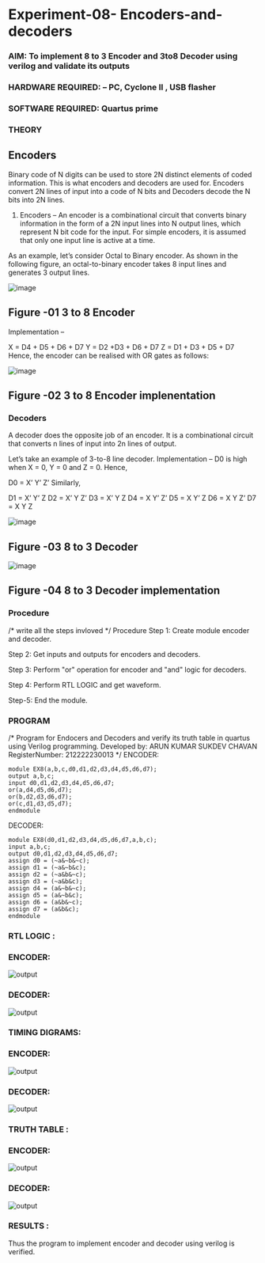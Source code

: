# Experiment-08- Encoders-and-decoders 
### AIM: To implement 8 to 3 Encoder and  3to8 Decoder using verilog and validate its outputs
### HARDWARE REQUIRED:  – PC, Cyclone II , USB flasher
### SOFTWARE REQUIRED:   Quartus prime
### THEORY 

## Encoders
Binary code of N digits can be used to store 2N distinct elements of coded information. This is what encoders and decoders are used for. Encoders convert 2N lines of input into a code of N bits and Decoders decode the N bits into 2N lines.

1. Encoders –
An encoder is a combinational circuit that converts binary information in the form of a 2N input lines into N output lines, which represent N bit code for the input. For simple encoders, it is assumed that only one input line is active at a time.

As an example, let’s consider Octal to Binary encoder. As shown in the following figure, an octal-to-binary encoder takes 8 input lines and generates 3 output lines.

![image](https://user-images.githubusercontent.com/36288975/171543588-bc0746df-a173-4b35-989e-5fb7d385fe8a.png)
## Figure -01 3 to 8 Encoder 


Implementation –

X = D4 + D5 + D6 + D7
Y = D2 +D3 + D6 + D7
Z = D1 + D3 + D5 + D7 
Hence, the encoder can be realised with OR gates as follows:


![image](https://user-images.githubusercontent.com/36288975/171543740-68403b82-aa93-4c98-9343-f32b14885a2e.png)
## Figure -02 3 to 8 Encoder implenentation 

 ### Decoders 
A decoder does the opposite job of an encoder. It is a combinational circuit that converts n lines of input into 2n lines of output.

Let’s take an example of 3-to-8 line decoder.
Implementation –
D0 is high when X = 0, Y = 0 and Z = 0. Hence,

D0 = X’ Y’ Z’ 
Similarly,

D1 = X’ Y’ Z
D2 = X’ Y Z’
D3 = X’ Y Z
D4 = X Y’ Z’
D5 = X Y’ Z
D6 = X Y Z’
D7 = X Y Z 


![image](https://user-images.githubusercontent.com/36288975/171543978-ee2d0671-2846-40a1-8705-507fd6287a49.png)
## Figure -03 8 to 3 Decoder 



![image](https://user-images.githubusercontent.com/36288975/171543866-5a6eace6-8683-49d7-9c4f-a7cb30ec3035.png)
## Figure -04 8 to 3 Decoder implementation 

### Procedure
/* write all the steps invloved */
Procedure
Step 1:
Create module encoder and decoder.

Step 2:
Get inputs and outputs for encoders and decoders.

Step 3:
Perform "or" operation for encoder and "and" logic for decoders.

Step 4:
Perform RTL LOGIC and get waveform.

Step-5:
End the module.


### PROGRAM 
/*
Program for Endocers and Decoders  and verify its truth table in quartus using Verilog programming.
Developed by: ARUN KUMAR SUKDEV CHAVAN
RegisterNumber:  212222230013
*/
ENCODER:
```
module EX8(a,b,c,d0,d1,d2,d3,d4,d5,d6,d7);
output a,b,c;
input d0,d1,d2,d3,d4,d5,d6,d7;
or(a,d4,d5,d6,d7);
or(b,d2,d3,d6,d7);
or(c,d1,d3,d5,d7);
endmodule
```
DECODER:
```
module EX8(d0,d1,d2,d3,d4,d5,d6,d7,a,b,c);
input a,b,c;
output d0,d1,d2,d3,d4,d5,d6,d7;
assign d0 = (~a&~b&~c);
assign d1 = (~a&~b&c);
assign d2 = (~a&b&~c);
assign d3 = (~a&b&c);
assign d4 = (a&~b&~c);
assign d5 = (a&~b&c);
assign d6 = (a&b&~c);
assign d7 = (a&b&c);
endmodule
```






### RTL LOGIC  :
### ENCODER:
![output](https://github.com/srikarthickeyanganapathy/Experiment-08-Encoders-and-decoders-/raw/main/Screenshot%20(130).png)
### DECODER:
![output](https://github.com/srikarthickeyanganapathy/Experiment-08-Encoders-and-decoders-/raw/main/Screenshot%202023-01-28%20205527.jpg)









### TIMING DIGRAMS:
### ENCODER:
![output](https://github.com/srikarthickeyanganapathy/Experiment-08-Encoders-and-decoders-/raw/main/Screenshot%20(131).png)
### DECODER:
![output](https://github.com/srikarthickeyanganapathy/Experiment-08-Encoders-and-decoders-/raw/main/Screenshot%202023-01-28%20205802.jpg)




### TRUTH TABLE :
### ENCODER:
![output](https://github.com/srikarthickeyanganapathy/Experiment-08-Encoders-and-decoders-/raw/main/encodertt.png)
### DECODER:
![output](https://github.com/srikarthickeyanganapathy/Experiment-08-Encoders-and-decoders-/raw/main/decodertt.png)





### RESULTS :
Thus the program to implement encoder and decoder using verilog is verified.
